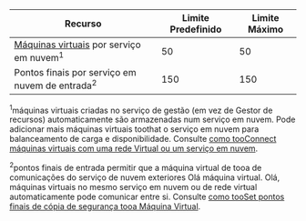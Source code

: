 | Recurso | Limite Predefinido | Limite Máximo |
| --- | --- | --- |
| [Máquinas virtuais](../articles/virtual-machines/virtual-machines-linux-about.md?toc=%2fazure%2fvirtual-machines%2flinux%2ftoc.json) por serviço em nuvem<sup>1</sup> |50 |50 |
| Pontos finais por serviço em nuvem de entrada<sup>2</sup> |150 |150 |

<sup>1</sup>máquinas virtuais criadas no serviço de gestão (em vez de Gestor de recursos) automaticamente são armazenadas num serviço em nuvem. Pode adicionar mais máquinas virtuais toothat o serviço em nuvem para balanceamento de carga e disponibilidade. Consulte [como tooConnect máquinas virtuais com uma rede Virtual ou um serviço em nuvem](../articles/virtual-machines/linux/classic/connect-vms.md?toc=%2fazure%2fvirtual-machines%2flinux%2fclassic%2ftoc.json).

<sup>2</sup>pontos finais de entrada permitir que a máquina virtual de tooa de comunicações do serviço de nuvem exteriores Olá máquina virtual. Olá, máquinas virtuais no mesmo serviço em nuvem ou de rede virtual automaticamente pode comunicar entre si. Consulte [como tooSet pontos finais de cópia de segurança tooa Máquina Virtual](../articles/virtual-machines/windows/classic/setup-endpoints.md?toc=%2fazure%2fvirtual-machines%2fwindows%2fclassic%2ftoc.json). 

